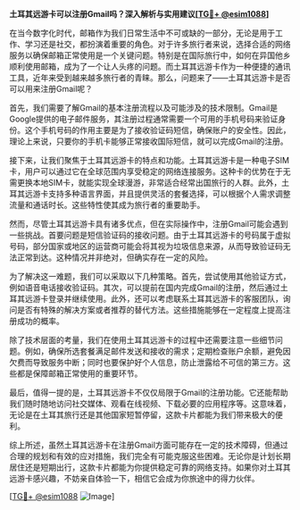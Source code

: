 **土耳其远游卡可以注册Gmail吗？深入解析与实用建议[[TG💪+ @esim1088](https://t.me/s/esim1088)]**

在当今数字化时代，邮箱作为我们日常生活中不可或缺的一部分，无论是用于工作、学习还是社交，都扮演着重要的角色。对于许多旅行者来说，选择合适的网络服务以确保邮箱正常使用是一个关键问题。特别是在国际旅行中，如何在异国他乡顺利使用邮箱，成为了一个让人头疼的问题。而土耳其远游卡作为一种便捷的通讯工具，近年来受到越来越多旅行者的青睐。那么，问题来了——土耳其远游卡是否可以用来注册Gmail呢？

首先，我们需要了解Gmail的基本注册流程以及可能涉及的技术限制。Gmail是Google提供的电子邮件服务，其注册过程通常需要一个可用的手机号码来验证身份。这个手机号码的作用主要是为了接收验证码短信，确保账户的安全性。因此，理论上来说，只要你的手机卡能够正常接收国际短信，就可以完成Gmail的注册。

接下来，让我们聚焦于土耳其远游卡的特点和功能。土耳其远游卡是一种电子SIM卡，用户可以通过它在全球范围内享受稳定的网络连接服务。这种卡的优势在于无需更换本地SIM卡，就能实现全球漫游，非常适合经常出国旅行的人群。此外，土耳其远游卡支持多种语言界面，并且提供灵活的套餐选择，可以根据个人需求调整流量和通话时长。这些特性使其成为旅行者的重要助手。

然而，尽管土耳其远游卡具有诸多优点，但在实际操作中，注册Gmail可能会遇到一些挑战。首要问题是短信验证码的接收问题。由于土耳其远游卡的号码属于虚拟号码，部分国家或地区的运营商可能会将其视为垃圾信息来源，从而导致验证码无法正常到达。这种情况并非绝对，但确实存在一定的风险。

为了解决这一难题，我们可以采取以下几种策略。首先，尝试使用其他验证方式，例如语音电话接收验证码。其次，可以提前在国内完成Gmail的注册，然后通过土耳其远游卡登录并继续使用。此外，还可以考虑联系土耳其远游卡的客服团队，询问是否有特殊的解决方案或者推荐的替代方法。这些措施能够在一定程度上提高注册成功的概率。

除了技术层面的考量，我们在使用土耳其远游卡的过程中还需要注意一些细节问题。例如，确保所选套餐满足邮件发送和接收的需求；定期检查账户余额，避免因欠费而导致服务中断；同时也要保护好个人信息，防止泄露给不可信的第三方。这些都是保障邮箱正常使用的重要环节。

最后，值得一提的是，土耳其远游卡不仅仅局限于Gmail的注册功能。它还能帮助我们随时随地访问社交媒体、观看在线视频、下载必要的应用程序等。这意味着，无论是在土耳其旅行还是其他国家短暂停留，这款卡片都能为我们带来极大的便利。

综上所述，虽然土耳其远游卡在注册Gmail方面可能存在一定的技术障碍，但通过合理的规划和有效的应对措施，我们完全有可能克服这些困难。无论你是计划长期居住还是短期出行，这款卡片都能为你提供稳定可靠的网络支持。如果你对土耳其远游卡感兴趣，不妨亲自体验一下，相信它会成为你旅途中的得力伙伴。

[[TG💪+ @esim1088](https://t.me/s/esim1088) ![Image](https://i.postimg.cc/4NQfJmqS/Snipaste-2025-05-13-00-14-12.png)]